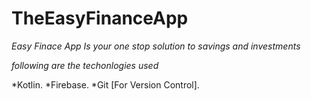 # TheEasyFinanceApp
*Easy Finace App Is your one stop solution to savings and investments* 

_following are the techonlogies used_

  *Kotlin.
  *Firebase. 
  *Git [For Version Control].
